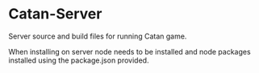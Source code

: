 # Catan-Server

Server source and build files for running Catan game.

When installing on server node needs to be installed and node packages installed using the package.json provided.
